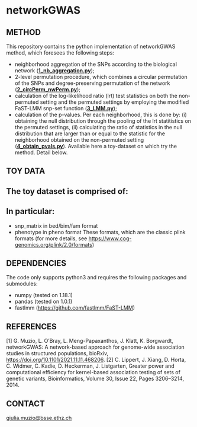 # networkGWAS
## METHOD
This repository contains the python implementation of networkGWAS method, which foresees the following steps:
- neighborhood aggregation of the SNPs according to the biological network ([**1_nb_aggregation.py**](1_nb_aggregation.py));
- 2-level permutation procedure, which combines a circular permutation of the SNPs and degree-preserving permutation of the network ([**2_circPerm_nwPerm.py**](2_circPerm_nwPerm.py));
- calculation of the log-likelihood ratio (lrt) test statistics on both the non-permuted setting and the permuted settings by employing the modified FaST-LMM snp-set function ([**3_LMM.py**](3_LMM.py));
- calculation of the p-values. Per each neighborhood, this is done by: (i) obtaining the null distribution through the pooling of the lrt statitistics on the permuted settings, (ii) calculating the ratio of statistics in the null distribution that are larger than or equal to the statistic for the neighborhood obtained on the non-permuted setting ([**4_obtain_pvals.py**](4_obtain_pvals.py)).
Available here a toy-dataset on which try the method. Detail below.

## TOY DATA
The toy dataset is comprised of:
- 

In particular:
-

- snp_matrix in bed/bim/fam format
- phenotype in pheno format
These formats, which are the classic plink formats (for more details, see https://www.cog-genomics.org/plink/2.0/formats)

## 


## DEPENDENCIES
The code only supports python3 and requires the following packages and submodules:
+ numpy (tested on 1.18.1)
+ pandas (tested on 1.0.1)
+ fastlmm (https://github.com/fastlmm/FaST-LMM)


## REFERENCES

[1] G. Muzio, L. O’Bray, L. Meng-Papaxanthos, J. Klatt, K. Borgwardt, networkGWAS: A network-based approach for genome-wide association studies in structured populations, bioRxiv, https://doi.org/10.1101/2021.11.11.468206.
[2] C. Lippert, J. Xiang, D. Horta, C. Widmer, C. Kadie, D. Heckerman, J. Listgarten, Greater power and computational efficiency for kernel-based association testing of sets of genetic variants, Bioinformatics, Volume 30, Issue 22, Pages 3206–3214, 2014.

## CONTACT
giulia.muzio@bsse.ethz.ch
